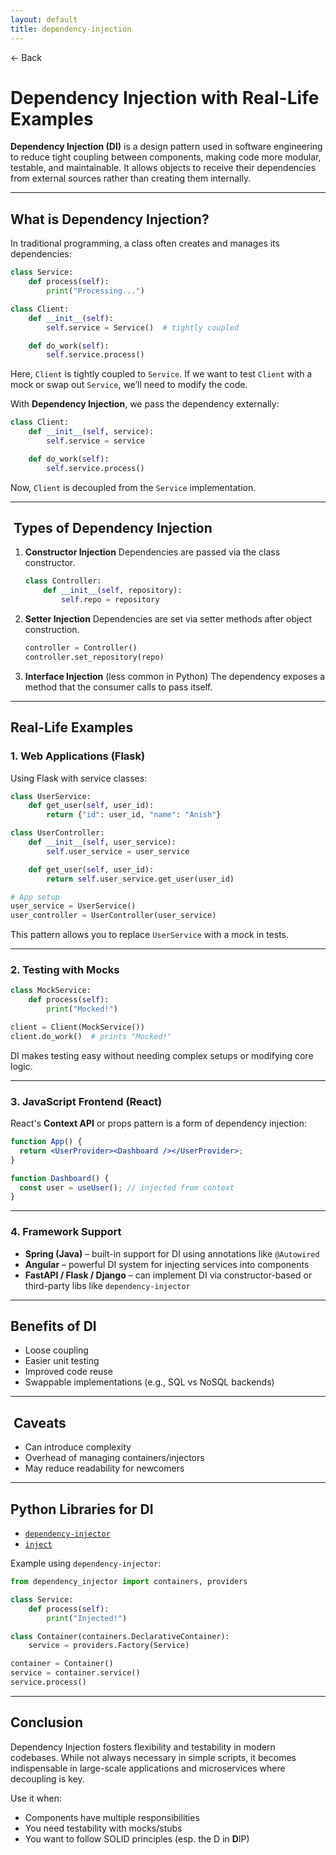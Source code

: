 ```yaml
---
layout: default
title: dependency-injection 
---
```


<a href="https://anish7610.github.io/technical-writeups" style="text-decoration: none;">← Back</a>


# Dependency Injection with Real-Life Examples

**Dependency Injection (DI)** is a design pattern used in software engineering to reduce tight coupling between components, making code more modular, testable, and maintainable. It allows objects to receive their dependencies from external sources rather than creating them internally.

---

##  What is Dependency Injection?

In traditional programming, a class often creates and manages its dependencies:

```python
class Service:
    def process(self):
        print("Processing...")

class Client:
    def __init__(self):
        self.service = Service()  # tightly coupled

    def do_work(self):
        self.service.process()
```

Here, `Client` is tightly coupled to `Service`. If we want to test `Client` with a mock or swap out `Service`, we’ll need to modify the code.

With **Dependency Injection**, we pass the dependency externally:

```python
class Client:
    def __init__(self, service):
        self.service = service

    def do_work(self):
        self.service.process()
```

Now, `Client` is decoupled from the `Service` implementation.

---

## ️ Types of Dependency Injection

1. **Constructor Injection**
   Dependencies are passed via the class constructor.

   ```python
   class Controller:
       def __init__(self, repository):
           self.repo = repository
   ```

2. **Setter Injection**
   Dependencies are set via setter methods after object construction.

   ```python
   controller = Controller()
   controller.set_repository(repo)
   ```

3. **Interface Injection** (less common in Python)
   The dependency exposes a method that the consumer calls to pass itself.

---

##  Real-Life Examples

### 1. **Web Applications (Flask)**

Using Flask with service classes:

```python
class UserService:
    def get_user(self, user_id):
        return {"id": user_id, "name": "Anish"}

class UserController:
    def __init__(self, user_service):
        self.user_service = user_service

    def get_user(self, user_id):
        return self.user_service.get_user(user_id)

# App setup
user_service = UserService()
user_controller = UserController(user_service)
```

This pattern allows you to replace `UserService` with a mock in tests.

---

### 2. **Testing with Mocks**

```python
class MockService:
    def process(self):
        print("Mocked!")

client = Client(MockService())
client.do_work()  # prints "Mocked!"
```

DI makes testing easy without needing complex setups or modifying core logic.

---

### 3. **JavaScript Frontend (React)**

React's **Context API** or props pattern is a form of dependency injection:

```jsx
function App() {
  return <UserProvider><Dashboard /></UserProvider>;
}

function Dashboard() {
  const user = useUser(); // injected from context
}
```

---

### 4. **Framework Support**

* **Spring (Java)** – built-in support for DI using annotations like `@Autowired`
* **Angular** – powerful DI system for injecting services into components
* **FastAPI / Flask / Django** – can implement DI via constructor-based or third-party libs like `dependency-injector`

---

##  Benefits of DI

* Loose coupling
* Easier unit testing
* Improved code reuse
* Swappable implementations (e.g., SQL vs NoSQL backends)

---

## ️ Caveats

* Can introduce complexity
* Overhead of managing containers/injectors
* May reduce readability for newcomers

---

##  Python Libraries for DI

* [`dependency-injector`](https://python-dependency-injector.ets-labs.org/)
* [`inject`](https://github.com/ivankorobkov/python-inject)

Example using `dependency-injector`:

```python
from dependency_injector import containers, providers

class Service:
    def process(self):
        print("Injected!")

class Container(containers.DeclarativeContainer):
    service = providers.Factory(Service)

container = Container()
service = container.service()
service.process()
```

---

##  Conclusion

Dependency Injection fosters flexibility and testability in modern codebases. While not always necessary in simple scripts, it becomes indispensable in large-scale applications and microservices where decoupling is key.

Use it when:

* Components have multiple responsibilities
* You need testability with mocks/stubs
* You want to follow SOLID principles (esp. the D in **D**IP)
